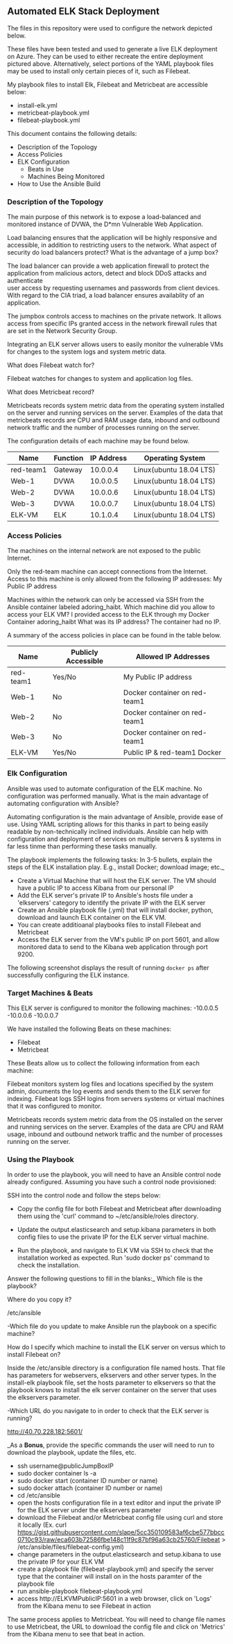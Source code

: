 ## Automated ELK Stack Deployment

The files in this repository were used to configure the network depicted below.

These files have been tested and used to generate a live ELK deployment on Azure. They can be used to either recreate the entire deployment pictured above. Alternatively, select portions of the YAML playbook files may be used to install only certain pieces of it, such as Filebeat.

My playbook files to install Elk, Filebeat and Metricbeat are accessible below:

* install-elk.yml
* metricbeat-playbook.yml
* filebeat-playbook.yml


This document contains the following details:
- Description of the Topology
- Access Policies
- ELK Configuration
  - Beats in Use
  - Machines Being Monitored
- How to Use the Ansible Build


### Description of the Topology

The main purpose of this network is to expose a load-balanced and monitored instance of DVWA, the D*mn Vulnerable Web Application.

Load balancing ensures that the application will be highly responsive and accessible, in addition to restricting users to the network.
What aspect of security do load balancers protect? What is the advantage of a jump box?

The load balancer can provide a web application firewall to protect the application from malicious actors, detect and block DDoS attacks and authenticate  
user access by requesting usernames and passwords from client devices. With regard to the CIA triad, a load balancer ensures availablity of an application.

The jumpbox controls access to machines on the private network. It allows access from specific IPs granted access in the network firewall rules that are set in the Network Security Group.

Integrating an ELK server allows users to easily monitor the vulnerable VMs for changes to the system logs and system metric data.

What does Filebeat watch for?

Filebeat watches for changes to system and application log files.

What does Metricbeat record?

Metricbeats records system metric data from the operating system installed on the server and running services on the server. Examples of the data that     
metricbeats records are CPU and RAM usage data, inbound and outbound network traffic and the number of processes running on the server. 

The configuration details of each machine may be found below.

| Name     | Function | IP Address | Operating System       |
|----------|----------|------------|------------------------|
| red-team1| Gateway  | 10.0.0.4   | Linux(ubuntu 18.04 LTS)|
| Web-1    | DVWA     | 10.0.0.5   | Linux(ubuntu 18.04 LTS)|
| Web-2    | DVWA     | 10.0.0.6   | Linux(ubuntu 18.04 LTS)|
| Web-3    | DVWA     | 10.0.0.7   | Linux(ubuntu 18.04 LTS)|
| ELK-VM   | ELK      | 10.1.0.4   | Linux(ubuntu 18.04 LTS)|

### Access Policies

The machines on the internal network are not exposed to the public Internet. 

Only the red-team machine can accept connections from the Internet. Access to this machine is only allowed from the following IP addresses:
My Public IP address

Machines within the network can only be accessed via SSH from the Ansible container labeled adoring_haibt.
Which machine did you allow to access your ELK VM? I provided access to the ELK through my Docker Container adoring_haibt What was its IP address? The container had no IP.

A summary of the access policies in place can be found in the table below.

| Name     | Publicly Accessible | Allowed IP Addresses         |
|----------|---------------------|------------------------------|
| red-team1| Yes/No              | My Public IP address         |
| Web-1    | No                  | Docker container on red-team1|
| Web-2    | No                  | Docker container on red-team1|
| Web-3    | No                  | Docker container on red-team1|
| ELK-VM   | Yes/No              | Public IP & red-team1 Docker |


### Elk Configuration

Ansible was used to automate configuration of the ELK machine. No configuration was performed manually.
 What is the main advantage of automating configuration with Ansible?

Automating configuration is the main advantage of Ansible, provide ease of use.
Using YAML scripting allows for this thanks in part to being easily readable by non-technically inclined individuals.
Ansible can help with configuration and deployment of services on multiple servers & systems in far less tinme than performing these tasks manually.

The playbook implements the following tasks:
In 3-5 bullets, explain the steps of the ELK installation play. E.g., install Docker; download image; etc._

- Create a Virtual Machine that will host the ELK server. The VM should have a public IP to access Kibana from our personal IP
- Add the ELK server's private IP to Ansible's hosts file under a 'elkservers' category to identify the private IP with the ELK server 
- Create an Ansible playbook file (.yml) that will install docker, python, download and launch ELK container on the ELK VM.
- You can create additioanal playbooks files to install Filebeat and Metricbeat
- Access the ELK server from the VM's public IP on port 5601, and allow monitored data to send to the Kibana web application through port 9200.

The following screenshot displays the result of running `docker ps` after successfully configuring the ELK instance.

### Target Machines & Beats
This ELK server is configured to monitor the following machines:
-10.0.0.5
-10.0.0.6
-10.0.0.7

We have installed the following Beats on these machines:

- Filebeat
- Metricbeat

These Beats allow us to collect the following information from each machine:

Filebeat monitors system log files and locations specified by the system admin, documents the log events and sends them to the ELK server for indexing. Filebeat logs
SSH logins from servers systems or virtual machines that it was configured to monitor.

Metricbeats records system metric data from the OS installed on the server and running services on the server.
Examples of the data are CPU and RAM usage, inbound and outbound network traffic and the number of processes running on the server.

### Using the Playbook
In order to use the playbook, you will need to have an Ansible control node already configured. Assuming you have such a control node provisioned: 

SSH into the control node and follow the steps below:
- Copy the config file for both Filebeat and Metricbeat after downloading them using the 'curl' command to ~/etc/ansible/roles directory.


- Update the output.elasticsearch and setup.kibana parameters in both config files to use the private IP for the ELK server virtual machine.
- Run the playbook, and navigate to ELK VM via SSH to check that the installation worked as expected. Run 'sudo docker ps' command to check the installation.

Answer the following questions to fill in the blanks:_
  Which file is the playbook?

   Where do you copy it?

   /etc/ansible

-Which file do you update to make Ansible run the playbook on a specific machine?

How do I specify which machine to install the ELK server on versus which to install Filebeat on?

Inside the /etc/ansible directory is a configuration file named hosts. That file has parameters for webservers, elkservers and other server types. In the install-elk playbook file, set the hosts parameter to elkservers so that the playbook knows to install the elk server container on the server that uses the elkservers parameter.

-Which URL do you navigate to in order to check that the ELK server is running?

 http://40.70.228.182:5601/ 

_As a **Bonus**, provide the specific commands the user will need to run to download the playbook, update the files, etc.

* ssh username@publicJumpBoxIP
* sudo docker container ls -a
* sudo docker start (container ID number or name)
* sudo docker attach (container ID number or name)
* cd /etc/ansible
* open the hosts configuration file in a text editor and input the private IP for the ELK server under the elkservers parameter 
* download the Filebeat and/or Metricbeat config file using curl and store it locally (Ex. curl https://gist.githubusercontent.com/slape/5cc350109583af6cbe577bbcc0710c93/raw/eca603b72586fbe148c11f9c87bf96a63cb25760/Filebeat > /etc/ansible/files/filebeat-config.yml) 
* change parameters in the output.elasticsearch and setup.kibana to use the private IP for your ELK VM
* create a playbook file (filebeat-playbook.yml) and specify the server type that the container will install on in the hosts paramter of the playbook file
* run ansible-playbook filebeat-playbook.yml 
* access http://ELKVMPublicIP:5601 in a web browser, click on 'Logs' from the Kibana menu to see Filebeat in action

The same process applies to Metricbeat. You will need to change file names to use Metricbeat, the URL to download the config file and click on 'Metrics' from the Kibana menu to see that beat in action.
